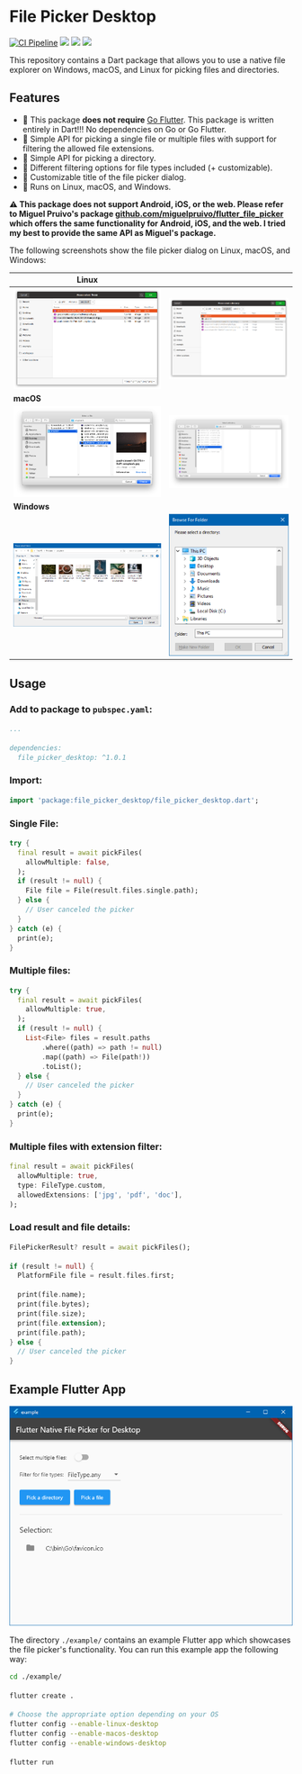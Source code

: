 # File Picker Desktop

<a href="https://github.com/philenius/flutter_file_picker_desktop/actions/workflows/main.yml"><img alt="CI Pipeline" src="https://github.com/philenius/flutter_file_picker_desktop/actions/workflows/main.yml/badge.svg"></a> <a href="https://pub.dev/packages/file_picker_desktop"><img src="https://img.shields.io/pub/v/file_picker_desktop"></a> <a href="https://github.com/philenius/flutter_file_picker_desktop/issues"><img src="https://img.shields.io/github/issues/philenius/flutter_file_picker_desktop"></a> <img src="https://img.shields.io/github/license/philenius/flutter_file_picker_desktop">

This repository contains a Dart package that allows you to use a native file explorer on Windows, macOS, and Linux for picking files and directories.



## Features

* :tada: This package **does not require** [Go Flutter](https://github.com/go-flutter-desktop/go-flutter). This package is written entirely in Dart!!! No dependencies on Go or Go Flutter.
* :floppy_disk: Simple API for picking a single file or multiple files with support for filtering the allowed file extensions.
* :file_folder: Simple API for picking a directory.
* :wrench: Different filtering options for file types included (+ customizable).
* :tada: Customizable title of the file picker dialog.
* :robot: Runs on Linux, macOS, and Windows.



**:warning: This package does not support Android, iOS, or the web. Please refer to Miguel Pruivo's package [github.com/miguelpruivo/flutter_file_picker](https://github.com/miguelpruivo/flutter_file_picker/) which offers the same functionality for Android, iOS, and the web. I tried my best to provide the same API as Miguel's package.**



The following screenshots show the file picker dialog on Linux, macOS, and Windows:


| Linux                                                        |                                                              |
| ------------------------------------------------------------ | ------------------------------------------------------------ |
| ![Select file on Linux](screenshots/screenshotLinuxPickFiles.png) | ![Select directory on Linux](screenshots/screenshotLinuxPickDirectory.png) |
| **macOS**                                                    |                                                              |
| ![Select file on macOS](screenshots/screenshotMacOSFile.png) | ![Select directory on macOS](screenshots/screenshotMacOSDirectory.png) |
| **Windows**                                                  |                                                              |
| ![Select file on Windows](screenshots/screenshotWindowsPickFiles.png) | ![Select directory on Windows](screenshots/screenshotWindowsPickDirectory.png) |



## Usage

### Add to package to `pubspec.yaml`:

```yaml
...

dependencies:
  file_picker_desktop: ^1.0.1

```

### Import:

```dart
import 'package:file_picker_desktop/file_picker_desktop.dart';
```

### Single File:

```dart
try {
  final result = await pickFiles(
    allowMultiple: false,
  );
  if (result != null) {
    File file = File(result.files.single.path);
  } else {
    // User canceled the picker
  }
} catch (e) {
  print(e);
}
```

### Multiple files:

```dart
try {
  final result = await pickFiles(
    allowMultiple: true,
  );
  if (result != null) {
    List<File> files = result.paths
        .where((path) => path != null)
        .map((path) => File(path!))
        .toList();
  } else {
    // User canceled the picker
  }
} catch (e) {
  print(e);
}
```

### Multiple files with extension filter:

```dart
final result = await pickFiles(
  allowMultiple: true,
  type: FileType.custom,
  allowedExtensions: ['jpg', 'pdf', 'doc'],
);
```

### Load result and file details:

```dart
FilePickerResult? result = await pickFiles();

if (result != null) {
  PlatformFile file = result.files.first;

  print(file.name);
  print(file.bytes);
  print(file.size);
  print(file.extension);
  print(file.path);
} else {
  // User canceled the picker
}
```



## Example Flutter App

![Demo Flutter App](screenshots/screenshotDemoApp.png)

The directory `./example/` contains an example Flutter app which showcases the file picker's functionality. You can run this example app the following way:

```bash
cd ./example/

flutter create .

# Choose the appropriate option depending on your OS
flutter config --enable-linux-desktop
flutter config --enable-macos-desktop
flutter config --enable-windows-desktop

flutter run
```

